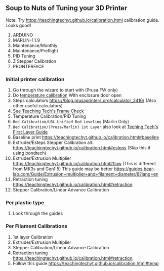 
## Soup to Nuts of Tuning your 3D Printer

Note: Try https://teachingtechyt.github.io/calibration.html calibration guide. Looks good!

1. ARDUINO
2. MARLIN-1.1.9
3. Maintenance/Monthly
4. Maintenance/Preflight
5. PID Tuning
6. Z Stepper Calibration
7. PRONTERFACE

### Initial printer calibration
1. Go through the wizard to start with (Prusa FW only)
2. Do [temperature calibration](https://help.prusa3d.com/en/article/temperature-calibration_133266) With enclosure door open
3. Steps calculators https://blog.prusaprinters.org/calculator_3416/ (Also other useful calculators)
4. [See Teaching Tech's Frame Check](https://teachingtechyt.github.io/calibration.html#frame)
5. Temperature Calibration/PID Tuning
6. `Bed Calibration/UBL Unified Bed Leveling` (Marlin Only)
7. `Bed Calibration/(Prusa/Marlin) 1st Layer` also look at [Teching Tech's First Layer Guide](https://teachingtechyt.github.io/calibration.html#firstlayer)
8. Baseline print https://teachingtechyt.github.io/calibration.html#baseline
9. Extruder/Esteps Stepper Calibration alt: https://teachingtechyt.github.io/calibration.html#esteps (Skip this if using bondtech)
10. Extruder/Extrusion Multiplier https://teachingtechyt.github.io/calibration.html#flow (This is different from MK3s and Gen1.5) This guide may be better https://guides.bear-lab.com/Guide/Extrusion+multiplier+and+filament+diameter/8?lang=en
11. Retraction tuning https://teachingtechyt.github.io/calibration.html#retraction
12. Stepper Calibration/Linear Advance Calibration
### Per plastic type
1. Look through the guides

### Per Filament Calibrations
1. 1st layer Calibration
2. Extruder/Extrusion Multiplier
4. Stepper Calibration/Linear Advance Calibration
5. Retraction tuning https://teachingtechyt.github.io/calibration.html#retraction
6. Follow this guide https://teachingtechyt.github.io/calibration.html#temp
<!--stackedit_data:
eyJoaXN0b3J5IjpbMTAzNTM2NjI3NCwtODE3ODM5OTM0LDE3ND
A4NTcyNCwtMjI5NTM3OTc5LDE2Mjk5MTc2MjEsMTQyOTQwMTQx
LDE5NjE2MDAyNzMsLTQyODcxODY5MCwtMTA4MTE5Njc4NSwxMT
E3Nzg2NjA2LDUyNjEwMDM2MiwxNjQ2MjA4NDksLTExNDAxNTM1
LC03Njk0NzI3NTcsLTcyOTM3NDA2NCw1MTA0NzAwNjEsODE5Nj
YyMjA0LDU5Njk2NTA4Niw5MDE0MzcwNzYsNjUwNjY5NDc5XX0=

-->